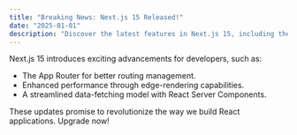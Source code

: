 ```yaml
---
title: "Breaking News: Next.js 15 Released!"
date: "2025-01-01"
description: "Discover the latest features in Next.js 15, including the App Router, enhanced performance, and a new data-fetching model."
---
```


Next.js 15 introduces exciting advancements for developers, such as:

- The App Router for better routing management.
- Enhanced performance through edge-rendering capabilities.
- A streamlined data-fetching model with React Server Components.

These updates promise to revolutionize the way we build React applications. Upgrade now!
